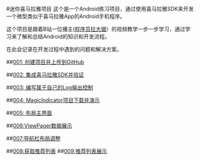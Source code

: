 #迷你喜马拉雅项目
这个是一个Android练习项目，通过使用喜马拉雅SDK来开发一个微型类似于喜马拉雅App的Android手机程序。

这个项目是跟着B站一位播主([程序员拉大锯](https://space.bilibili.com/44272436/)）的视频教学一步一步学习，通过学习来了解和总结Android的知识和开发流程。

在此会记录在开发过程中遇到的问题和解决方案。

##[001: 创建项目并上传到GitHub](./doc/001-CreateProjectAndUploadToGitHub.md)

##[002: 集成喜马拉雅SDK并验证](./doc/002-IntegrateSDKAndVerify.md)

##[003: 编写属于自己的Log输出控制](./doc/003-LogUtil.md)

##[004: MagicIndicator项目下载并演示](./doc/004-MagicIndicatorDemo.md)

##[005: 布局主界面](./doc/005-MainActivityLayoout.md)

##[006:ViewPager数据展示](./doc/006-ViewPagerDataDisplay.md)

##[007:导航栏布局调整](./doc/007-NavigationAdjust.md)

##[008:获取推荐列表](./doc/008-RetrieveRecommendData.md)
##[009:推荐列表展示](./doc/009-RecommendDataDisplay.md)